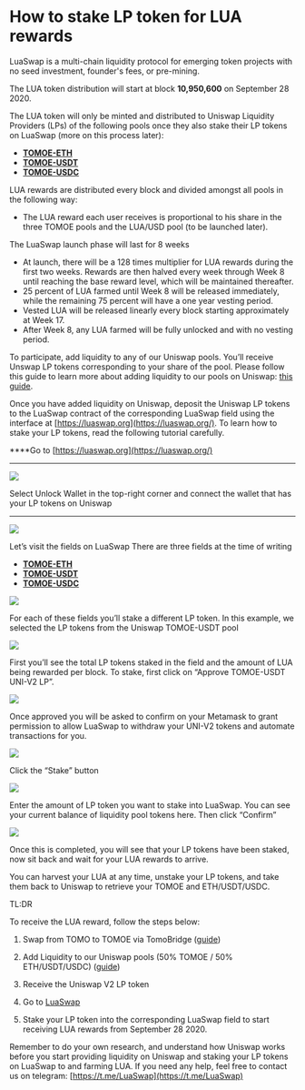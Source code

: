 # How to stake LP token for LUA rewards

LuaSwap is a multi-chain liquidity protocol for emerging token projects with no seed investment, founder's fees, or pre-mining.

The LUA token distribution will start at block **10,950,600** on September 28 2020. 

The LUA token will only be minted and distributed to Uniswap Liquidity Providers \(LPs\) of the following pools once they also stake their LP tokens on LuaSwap \(more on this process later\):

* [**TOMOE-ETH**](https://app.uniswap.org/#/add/0x05d3606d5c81eb9b7b18530995ec9b29da05faba/ETH)
* [**TOMOE-USDT**](https://app.uniswap.org/#/add/0x05d3606d5c81eb9b7b18530995ec9b29da05faba/0xdac17f958d2ee523a2206206994597c13d831ec7)
* [**TOMOE-USDC**](https://app.uniswap.org/#/add/0x05d3606d5c81eb9b7b18530995ec9b29da05faba/0xa0b86991c6218b36c1d19d4a2e9eb0ce3606eb48)

LUA rewards are distributed every block and divided amongst all pools in the following way: 

* The LUA reward each user receives is proportional to his share in the three TOMOE pools and the LUA/USD pool \(to be launched later\). 

The LuaSwap launch phase will last for 8 weeks

* At launch, there will be a 128 times multiplier for LUA rewards during the first two weeks. Rewards are then halved every week through Week 8 until reaching the base reward level, which will be maintained thereafter. 
* 25 percent of LUA farmed until Week 8 will be released immediately, while the remaining 75 percent will have a one year vesting period. 
* Vested LUA will be released linearly every block starting approximately at Week 17. 
* After Week 8, any LUA farmed will be fully unlocked and with no vesting period.

To participate, add liquidity to any of our Uniswap pools. You’ll receive Unswap LP tokens corresponding to your share of the pool. Please follow this guide to learn more about adding liquidity to our pools on Uniswap: [this guide](https://docs.tomochain.com/tomobridge/tutorial/tomoe/how-to-add-liquidity-to-tomoe-pools-on-uniswap).  


Once you have added liquidity on Uniswap,  deposit the Uniswap LP tokens to the LuaSwap contract of the corresponding LuaSwap field using the interface at [https://luaswap.org](https://luaswap.org/).  To learn how to stake your LP tokens, read the following tutorial carefully.   
  
****Go to [https://luaswap.org](https://luaswap.org/)  
****

![](https://lh3.googleusercontent.com/4M_Y1fRcDNRZBe25kzuStQ4UK1B_LcN59t7yHr30sI-ynyNPNkjY3uPzSF25mJoR1Om4ijOXpcvVFnZN89Z6oHw_-yVyHORz3FcD6R5HSzR9QlGZNmXlpR-NybXFyreKEPf46eN1)

Select Unlock Wallet in the top-right corner and connect the wallet that has your LP tokens on Uniswap

 ****

![](https://lh6.googleusercontent.com/jMlNA4BUd7rhwOKvCS1Lu4hAus-l774URdQ_iSJaCzNjY8WgcP50HXJ62A8dYSxJgLC571E24GGmeJHZJPCZx71GmsaojlQfgRYQYjk-yXUZUSoeIHiHLgIMN8qSdxGJrgZu3LeB)

Let’s visit the fields on LuaSwap  There are three fields at the time of writing

* [**TOMOE-ETH**](https://app.uniswap.org/#/add/0x05d3606d5c81eb9b7b18530995ec9b29da05faba/ETH)
* [**TOMOE-USDT**](https://app.uniswap.org/#/add/0x05d3606d5c81eb9b7b18530995ec9b29da05faba/0xdac17f958d2ee523a2206206994597c13d831ec7)
* [**TOMOE-USDC**](https://app.uniswap.org/#/add/0x05d3606d5c81eb9b7b18530995ec9b29da05faba/0xa0b86991c6218b36c1d19d4a2e9eb0ce3606eb48)

![](https://lh6.googleusercontent.com/xiAs13MgJ7HZDEJKU8AlCWEZoi4M91SW6bekERt4_ZpzvLUDeTfakii0fh3Vgczb6Y-W0ufGm56vZpTxDYm547-J2JRfZMIjB2jcgGwVPfZwh95YEjatAIdk_zucH9k0VV9lD2Ub)

For each of these fields you’ll stake a different LP token. In this example, we selected the LP tokens from the Uniswap TOMOE-USDT pool

![](https://lh6.googleusercontent.com/IHTaREUFFSw8YKHjOP41AlBeeSIhoW7PrmjacZBbY0zYv6vCHfZvjYHRS4PIY8NFwqW2wayiPkAKe6BZCfc066G_OJ69xaTF_LhcByE-R_2nCAWhH_PtSjO7xhLX7CiQ3v39k-ub)

First you’ll see the total LP tokens staked in the field and the amount of LUA being rewarded per block. To stake, first  click on “Approve TOMOE-USDT UNI-V2 LP”.

![](https://lh3.googleusercontent.com/ZR_jOrmxPth-17g-gTyPhITDeoObwm_JDVMIKOHz3ZOtAmxyS1PNa60qKyhHesDEmf8PV_wz0ZZnq6VdNGv0Yz-8VrHGO1D0DANWHreaS6fkvWQq7AipvDgvP3Ol5XleDacxAjYm)

Once approved you will be asked to confirm on your Metamask to grant permission to allow LuaSwap to withdraw your UNI-V2 tokens and automate transactions for you. 

![](https://lh4.googleusercontent.com/pphsAmFvGeiy6ap6bchvUJdItwsIRy6BCngvH-w7kKe87zaaKg_7pYmY2FsMYcES2M1ShBHi34d8LtjoQf4UJCYsNfuU1SpR9_jEdR9bZv1BQkG4JLWT2bcv3_jWTCiVDcqs0zEN)

Click the “Stake” button

![](https://lh6.googleusercontent.com/49GxT0EkLYYSzaJQitsnOkcMO39TymNd5X28edKCFlPMyRD4DUTN11ce-vcanf5V58hrMwJlKcf6yoXN4TLmsQK-07tQ8o9V313AW3gS50oCS4ONryczraDKuuOZgqnOqccjhIaC)

Enter the amount of LP token you want to stake into LuaSwap. You can see your current balance of liquidity pool tokens here. Then click “Confirm”  


![](https://lh5.googleusercontent.com/9vyixhMdolzouIoS8htAGLU1X3sfYZAqLm3Isv-7VAUFFqAXXFRYdaZR66zp-feBrN9W9XJRmzzNyPDMRPAY885nOwmGDgqWm127N9NcR8719Up34HoRtT-m8B2OApSgu5wgFjtt)

Once this is completed, you will see that your LP tokens have been staked, now sit back and wait for your LUA rewards to arrive.

You can harvest your LUA at any time, unstake your LP tokens, and take them back to Uniswap to retrieve your TOMOE and ETH/USDT/USDC.  


TL:DR

To receive the LUA reward, follow the steps below:

1. Swap from TOMO to TOMOE via TomoBridge \([guide](https://docs.tomochain.com/tomobridge/tutorial/tomoe/how-to-swap-your-native-tomo-on-tomochain-to-from-tomoe-erc20-on-ethereum)\)

2. Add Liquidity to our Uniswap pools \(50% TOMOE / 50% ETH/USDT/USDC\) \([guide](https://docs.tomochain.com/tomobridge/tutorial/tomoe/how-to-add-liquidity-to-tomoe-pools-on-uniswap)\)

3. Receive the Uniswap V2 LP token

4. Go to [LuaSwap](https://luaswap.org/)

5. Stake your LP token into the corresponding LuaSwap field to start receiving LUA rewards from September 28 2020.  


Remember to do your own research, and understand how Uniswap works before you start providing liquidity on Uniswap and staking your LP tokens on LuaSwap to and farming LUA. If you need any help, feel free to contact us on telegram: [https://t.me/LuaSwap](https://t.me/LuaSwap)  
  


